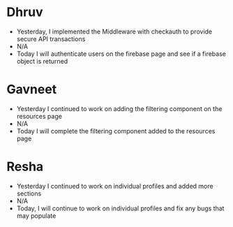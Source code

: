 # Dhruv

- Yesterday, I implemented the Middleware with checkauth to provide secure API transactions
- N/A
- Today I will authenticate users on the firebase page and see if a firebase object is returned

# Gavneet

- Yesterday I continued to work on adding the filtering component on the resources page
- N/A
- Today I will complete the filtering component added to the resources page

# Resha

- Yesterday I continued to work on individual profiles and added more sections
- N/A
- Today, I will continue to work on individual profiles and fix any bugs that may populate
